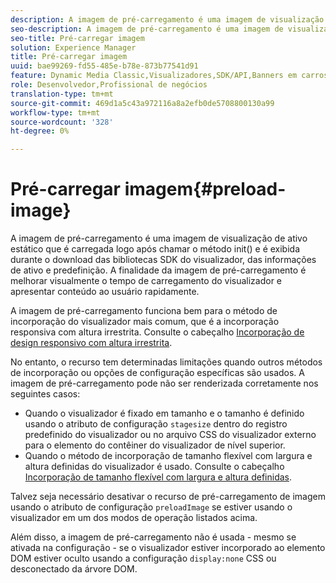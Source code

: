 ```yaml
---
description: A imagem de pré-carregamento é uma imagem de visualização de ativo estático que é carregada logo após chamar o método init() e é exibida durante o download das bibliotecas SDK do visualizador, das informações de ativo e predefinição. A finalidade da imagem de pré-carregamento é melhorar visualmente o tempo de carregamento do visualizador e apresentar conteúdo ao usuário rapidamente.
seo-description: A imagem de pré-carregamento é uma imagem de visualização de ativo estático que é carregada logo após chamar o método init() e é exibida durante o download das bibliotecas SDK do visualizador, das informações de ativo e predefinição. A finalidade da imagem de pré-carregamento é melhorar visualmente o tempo de carregamento do visualizador e apresentar conteúdo ao usuário rapidamente.
seo-title: Pré-carregar imagem
solution: Experience Manager
title: Pré-carregar imagem
uuid: bae99269-fd55-485e-b78e-873b77541d91
feature: Dynamic Media Classic,Visualizadores,SDK/API,Banners em carrossel
role: Desenvolvedor,Profissional de negócios
translation-type: tm+mt
source-git-commit: 469d1a5c43a972116a8a2efb0de5708800130a99
workflow-type: tm+mt
source-wordcount: '328'
ht-degree: 0%

---
```



# Pré-carregar imagem{#preload-image}

A imagem de pré-carregamento é uma imagem de visualização de ativo estático que é carregada logo após chamar o método init() e é exibida durante o download das bibliotecas SDK do visualizador, das informações de ativo e predefinição. A finalidade da imagem de pré-carregamento é melhorar visualmente o tempo de carregamento do visualizador e apresentar conteúdo ao usuário rapidamente.

A imagem de pré-carregamento funciona bem para o método de incorporação do visualizador mais comum, que é a incorporação responsiva com altura irrestrita. Consulte o cabeçalho [Incorporação de design responsivo com altura irrestrita](../../c-html5-aem-asset-viewers/c-html5-aem-carousel/c-html5-aem-carousel.md#concept-b44f1df3c1c64d4e8b5565e7736bf95e).

No entanto, o recurso tem determinadas limitações quando outros métodos de incorporação ou opções de configuração específicas são usados. A imagem de pré-carregamento pode não ser renderizada corretamente nos seguintes casos:

* Quando o visualizador é fixado em tamanho e o tamanho é definido usando o atributo de configuração `stagesize` dentro do registro predefinido do visualizador ou no arquivo CSS do visualizador externo para o elemento do contêiner do visualizador de nível superior.
* Quando o método de incorporação de tamanho flexível com largura e altura definidas do visualizador é usado. Consulte o cabeçalho [Incorporação de tamanho flexível com largura e altura definidas](../../c-html5-aem-asset-viewers/c-html5-aem-interactive-images/c-html5-aem-interactive-images.md#section-6bb5d3c502544ad18a58eafe12a13435).

Talvez seja necessário desativar o recurso de pré-carregamento de imagem usando o atributo de configuração `preloadImage` se estiver usando o visualizador em um dos modos de operação listados acima.

Além disso, a imagem de pré-carregamento não é usada - mesmo se ativada na configuração - se o visualizador estiver incorporado ao elemento DOM estiver oculto usando a configuração `display:none` CSS ou desconectado da árvore DOM.
